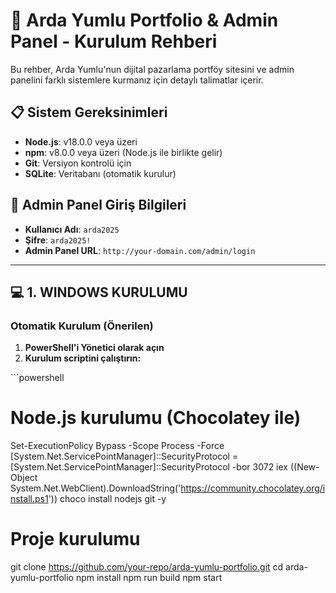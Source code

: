 # 🚀 Arda Yumlu Portfolio & Admin Panel - Kurulum Rehberi

Bu rehber, Arda Yumlu'nun dijital pazarlama portföy sitesini ve admin panelini farklı sistemlere kurmanız için detaylı talimatlar içerir.

## 📋 Sistem Gereksinimleri

- **Node.js**: v18.0.0 veya üzeri
- **npm**: v8.0.0 veya üzeri (Node.js ile birlikte gelir)
- **Git**: Versiyon kontrolü için
- **SQLite**: Veritabanı (otomatik kurulur)

## 🔐 Admin Panel Giriş Bilgileri

- **Kullanıcı Adı**: `arda2025`
- **Şifre**: `arda2025!`
- **Admin Panel URL**: `http://your-domain.com/admin/login`

---

## 💻 1. WINDOWS KURULUMU

### Otomatik Kurulum (Önerilen)

1. **PowerShell'i Yönetici olarak açın**
2. **Kurulum scriptini çalıştırın:**

\`\`\`powershell
# Node.js kurulumu (Chocolatey ile)
Set-ExecutionPolicy Bypass -Scope Process -Force
[System.Net.ServicePointManager]::SecurityProtocol = [System.Net.ServicePointManager]::SecurityProtocol -bor 3072
iex ((New-Object System.Net.WebClient).DownloadString('https://community.chocolatey.org/install.ps1'))
choco install nodejs git -y

# Proje kurulumu
git clone https://github.com/your-repo/arda-yumlu-portfolio.git
cd arda-yumlu-portfolio
npm install
npm run build
npm start
